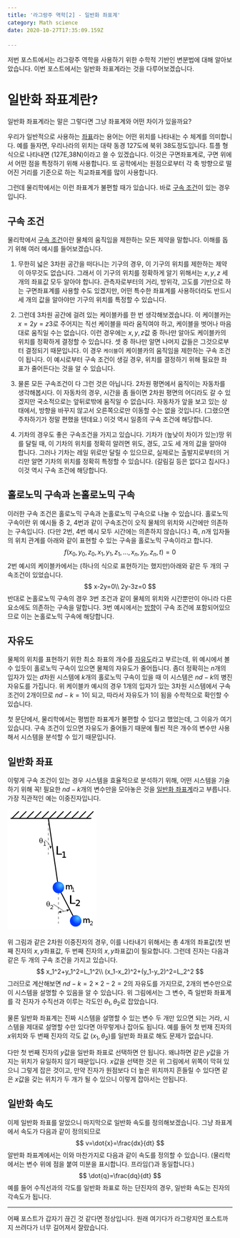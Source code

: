 ```yaml
---
title: '라그랑주 역학[2] - 일반화 좌표계'
category: Math science
date: 2020-10-27T17:35:09.159Z

---
```


저번 포스트에서는 라그랑주 역학을 사용하기 위한 수학적 기반인 변분법에 대해 알아보았습니다. 이번 포스트에서는 일반화 좌표계라는 것을 다루어보겠습니다.

# 일반화 좌표계란?

일반화 좌표계라는 말은 그렇다면 그냥 좌표계와 어떤 차이가 있을까요?

우리가 일반적으로 사용하는 <u>좌표</u>라는 용어는 어떤 위치를 나타내는 수 체계를 의미합니다. 예를 들자면, 우리나라의 위치는 대략 동경 127도에 북위 38도정도입니다. 튜플 형식으로 나타내면 (127E,38N)이라고 쓸 수 있겠습니다. 이것은 구면좌표계로, 구면 위에서 어떤 점을 특정하기 위해 사용합니다. 또 공학에서는 원점으로부터 각 축 방향으로 떨어진 거리를 기준으로 하는 직교좌표계를 많이 사용합니다.

그런데 물리학에서는 이런 좌표계가 불편할 때가 있습니다. 바로 <u>구속 조건</u>이 있는 경우입니다.

## 구속 조건

물리학에서 <u>구속 조건</u>이란 물체의 움직임을 제한하는 모든 제약을 말합니다. 이해를 돕기 위해 여러 예시를 들어보겠습니다.

1. 무한히 넓은 3차원 공간을 떠다니는 기구의 경우, 이 기구의 위치를 제한하는 제약이 아무것도 없습니다. 그래서 이 기구의 위치를 정확하게 알기 위해서는 $x,y,z$ 세 개의 좌표값 모두 알아야 합니다. 관측자로부터의 거리, 방위각, 고도를 기반으로 하는 구면좌표계를 사용할 수도 있겠지만, 어떤 특수한 좌표계를 사용하더라도 반드시 세 개의 값을 알아야만 기구의 위치를 특정할 수 있습니다.

2. 그런데 3차원 공간에 걸려 있는 케이블카를 한 번 생각해보겠습니다. 이 케이블카는 $x=2y=z3$로 주어지는 직선 케이블을 따라 움직여야 하고, 케이블을 벗어나 마음대로 움직일 수는 없습니다. 이런 경우에는 $x,y,z$값 중 하나만 알아도 케이블카의 위치를 정확하게 결정할 수 있습니다. 셋 중 하나만 알면 나머지 값들은 그것으로부터 결정되기 때문입니다. 이 경우 `케이블`이 케이블카의 움직임을 제한하는 구속 조건이 됩니다. 이 예시로부터 구속 조건이 생길 경우, 위치를 결정하기 위해 필요한 좌표가 줄어든다는 것을 알 수 있습니다.

3. 물론 모든 구속조건이 다 그런 것은 아닙니다. 2차원 평면에서 움직이는 자동차를 생각해봅시다. 이 자동차의 경우, 시간을 좀 들이면 2차원 평면의 어디라도 갈 수 있겠지만 국소적으로는 앞뒤로밖에 움직일 수 없습니다. 자동차가 앞을 보고 있는 상태에서, 방향을 바꾸지 않고서 오른쪽으로만 이동할 수는 없을 것입니다. (그랬으면 주차하기가 정말 편했을 텐데요.) 이것 역시 일종의 구속 조건에 해당합니다. 

3. 기차의 경우도 좋은 구속조건을 가지고 있습니다. 기차가 (높낮이 차이가 있는)땅 위를 달릴 때, 이 기차의 위치를 정확히 알려면 위도, 경도, 고도 세 개의 값을 알아야 합니다. 그러나 기차는 레일 위로만 달릴 수 있으므로, 실제로는 출발지로부터의 거리만 알면 기차의 위치를 정확히 특정할 수 있습니다. (갈림길 등은 없다고 칩시다.) 이것 역시 구속 조건에 해당합니다.

## 홀로노믹 구속과 논홀로노믹 구속

이러한 구속 조건은 홀로노믹 구속과 논홀로노믹 구속으로 나눌 수 있습니다. 홀로노믹 구속이란 위 예시들 중 2, 4번과 같이 구속조건이 오직 물체의 위치와 시간에만 의존하는 구속입니다. (다만 2번, 4번 예시 모두 시간에는 의존하지 않습니다.) 즉, $n$개 입자들의 위치 관계를 아래와 같이 표현할 수 있는 구속을 홀로노믹 구속이라고 합니다.
$$
f(x_0,y_0,z_0,x_1,y_1,z_1,...,x_n,y_n,z_n,t)=0
$$
2번 예시의 케이블카에서는 (하나의 식으로 표현하기는 했지만)아래와 같은 두 개의 구속조건이 있었습니다.
$$
x-2y=0\\
2y-3z=0
$$
반대로 논홀로노믹 구속의 경우 3번 조건과 같이 물체의 위치와 시간뿐만이 아니라 다른 요소에도 의존하는 구속을 말합니다. 3번 예시에서는 <u>방향</u>이 구속 조건에 포함되어있으므로 이는 논홀로노믹 구속에 해당합니다.

## 자유도

물체의 위치를 표현하기 위한 최소 좌표의 개수를 <u>자유도</u>라고 부르는데, 위 예시에서 볼 수 있듯이 홀로노믹 구속이 있으면 물체의 자유도가 줄어듭니다. 좀더 정확히는 $n$개의 입자가 있는 $d$차원 시스템에 $k$개의 홀로노믹 구속이 있을 때 이 시스템은 $nd-k$의 병진 자유도를 가집니다. 위 케이블카 예시의 경우 1개의 입자가 있는 3차원 시스템에서 구속 조건이 2개이므로 $nd-k=1$이 되고, 따라서 자유도가 1이 됨을 수학적으로 확인할 수 있습니다.

첫 문단에서, 물리학에서는 평범한 좌표계가 불편할 수 있다고 했었는데, 그 이유가 여기 있습니다. 구속 조건이 있으면 자유도가 줄어들기 때문에 훨씬 적은 개수의 변수만 사용해서 시스템을 분석할 수 있기 때문입니다.

## 일반화 좌표

이렇게 구속 조건이 있는 경우 시스템을 효율적으로 분석하기 위해, 어떤 시스템을 기술하기 위해 꼭! 필요한 $nd-k$개의 변수만을 모아놓은 것을 <u>일반화 좌표계</u>라고 부릅니다. 가장 직관적인 예는 이중진자입니다.

![img](200px-Double-Pendulum.svg.png)

위 그림과 같은 2차원 이중진자의 경우, 이를 나타내기 위해서는 총 4개의 좌표값(첫 번째 진자의 $x,y$좌표값, 두 번째 진자의 $x,y$좌표값)이 필요합니다. 그런데 진자는 다음과 같은 두 개의 구속 조건을 가지고 있습니다.
$$
x_1^2+y_1^2=L_1^2\\
(x_1-x_2)^2+(y_1-y_2)^2=L_2^2
$$
그러므로 계산해보면 $nd-k=2\times2-2=2$의 자유도를 가지므로, 2개의 변수만으로 이 시스템을 설명할 수 있음을 알 수 있습니다. 위 그림에서는 그 변수, 즉 일반화 좌표계를 각 진자가 수직선과 이루는 각도인 $\theta_1,\theta_2$로 잡았습니다.

물론 일반화 좌표계는 진짜 시스템을 설명할 수 있는 변수 두 개만 있으면 되는 거라, 시스템을 제대로 설명할 수만 있다면 아무렇게나 잡아도 됩니다. 예를 들어 첫 번재 진자의 $x$위치와 두 번째 진자의 각도 값 $(x_1,\theta_2)$를 일반화 좌표로 해도 문제가 없습니다.

 다만 첫 번째 진자의 $y$값을 일반화 좌표로 선택하면 안 됩니다. 왜냐하면 같은 $y$값을 가지는 위치가 유일하지 않기 때문입니다. $x$값을 선택한 것은 위 그림에서 위쪽이 막혀 있으니 그렇게 잡은 것이고, 만약 진자가 원점보다 더 높은 위치까지 흔들릴 수 있다면 같은 $x$값을 갖는 위치가 두 개가 될 수 있으니 이렇게 잡아서는 안됩니다.

## 일반화 속도

이제 일반화 좌표를 알았으니 마지막으로 일반화 속도를 정의해보겠습니다. 그냥 좌표계에서 속도가 다음과 같이 정의되므로
$$
v=\dot{x}=\frac{dx}{dt}
$$
알반화 좌표계에서는 이와 마찬가지로 다음과 같이 속도를 정의할 수 있습니다. (물리학에서는 변수 위에 점을 붙여 미분을 표시합니다. 프라임($'$)과 동일합니다.)
$$
\dot{q}=\frac{dq}{dt}
$$
예를 들어 수직선과의 각도를 일반화 좌표로 하는 단진자의 경우, 일반화 속도는 진자의 각속도가 됩니다.

---

어째 포스트가 갑자기 끊긴 것 같다면 정상입니다. 원래 여기다가 라그랑지언 포스트까지 쓰려다가 너무 길어져서 잘랐습니다.